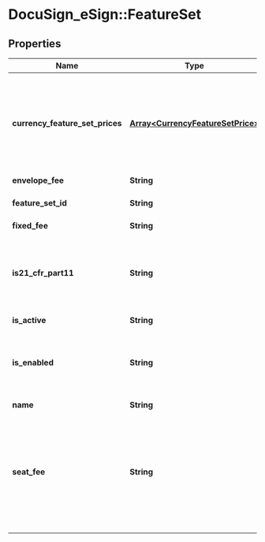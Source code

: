 # DocuSign_eSign::FeatureSet

## Properties
Name | Type | Description | Notes
------------ | ------------- | ------------- | -------------
**currency_feature_set_prices** | [**Array&lt;CurrencyFeatureSetPrice&gt;**](CurrencyFeatureSetPrice.md) | A complex type that contains alternate currency values that are configured for this plan feature set. | [optional] 
**envelope_fee** | **String** |  | [optional] 
**feature_set_id** | **String** | A unique ID for the feature set. | [optional] 
**fixed_fee** | **String** |  | [optional] 
**is21_cfr_part11** | **String** | When set to **true**, indicates that this module is enabled on the account. | [optional] 
**is_active** | **String** |  | [optional] 
**is_enabled** | **String** | Specifies whether the feature set is actively enabled as part of the plan. | [optional] 
**name** | **String** |  | [optional] 
**seat_fee** | **String** | An incremental seat cost for seat-based plans. Only valid when isEnabled for the feature set is set to true. | [optional] 


